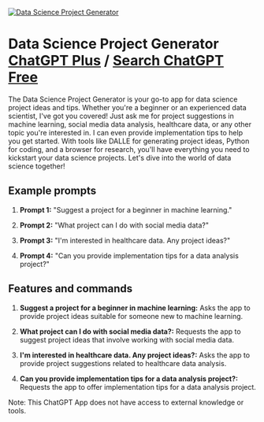 
[![Data Science Project Generator](https://files.oaiusercontent.com/file-sL9kJMCStvW8eca2oqIPg6TQ?se=2123-10-17T14%3A06%3A01Z&sp=r&sv=2021-08-06&sr=b&rscc=max-age%3D31536000%2C%20immutable&rscd=attachment%3B%20filename%3D7dc67dd9-973f-4356-9369-f5335f968380.png&sig=QRZnkxYec9Oio4jgIZQTGdfK9bMz9E9CRfOfdb0WoJA%3D)](https://chat.openai.com/g/g-fvy71gm4A-data-science-project-generator)

# Data Science Project Generator [ChatGPT Plus](https://chat.openai.com/g/g-fvy71gm4A-data-science-project-generator) / [Search ChatGPT Free](https://gptcall.net/index.html#/?search=Data%20Science%20Project%20Generator)

The Data Science Project Generator is your go-to app for data science project ideas and tips. Whether you're a beginner or an experienced data scientist, I've got you covered! Just ask me for project suggestions in machine learning, social media data analysis, healthcare data, or any other topic you're interested in. I can even provide implementation tips to help you get started. With tools like DALLE for generating project ideas, Python for coding, and a browser for research, you'll have everything you need to kickstart your data science projects. Let's dive into the world of data science together!

## Example prompts

1. **Prompt 1:** "Suggest a project for a beginner in machine learning."

2. **Prompt 2:** "What project can I do with social media data?"

3. **Prompt 3:** "I'm interested in healthcare data. Any project ideas?"

4. **Prompt 4:** "Can you provide implementation tips for a data analysis project?"

## Features and commands

1. **Suggest a project for a beginner in machine learning:** Asks the app to provide project ideas suitable for someone new to machine learning.

2. **What project can I do with social media data?:** Requests the app to suggest project ideas that involve working with social media data.

3. **I'm interested in healthcare data. Any project ideas?:** Asks the app to provide project suggestions related to healthcare data analysis.

4. **Can you provide implementation tips for a data analysis project?:** Requests the app to offer implementation tips for a data analysis project.

Note: This ChatGPT App does not have access to external knowledge or tools.


